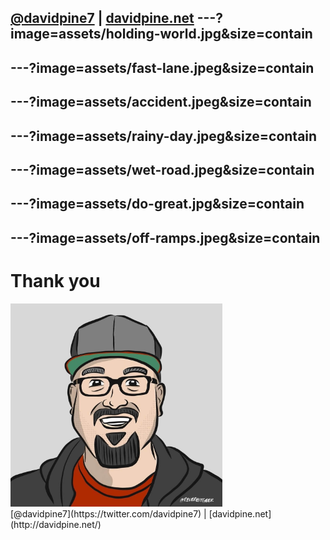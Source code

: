 [@davidpine7](https://twitter.com/davidpine7) | [davidpine.net](http://davidpine.net/)
---?image=assets/holding-world.jpg&size=contain
---
---?image=assets/fast-lane.jpeg&size=contain
---
---?image=assets/accident.jpeg&size=contain
---
---?image=assets/rainy-day.jpeg&size=contain
---
---?image=assets/wet-road.jpeg&size=contain
---
---?image=assets/do-great.jpg&size=contain
---
---?image=assets/off-ramps.jpeg&size=contain
---
# Thank you
<img src="assets/me.jpg" height="325" />
<br/>
[@davidpine7](https://twitter.com/davidpine7) | [davidpine.net](http://davidpine.net/)
